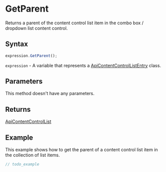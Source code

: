 # GetParent

Returns a parent of the content control list item in the combo box / dropdown list content control.

## Syntax

```javascript
expression.GetParent();
```

`expression` - A variable that represents a [ApiContentControlListEntry](../ApiContentControlListEntry.md) class.

## Parameters

This method doesn't have any parameters.

## Returns

[ApiContentControlList](../../ApiContentControlList/ApiContentControlList.md)

## Example

This example shows how to get the parent of a content control list item in the collection of list items.

```javascript editor-
// todo_example
```
